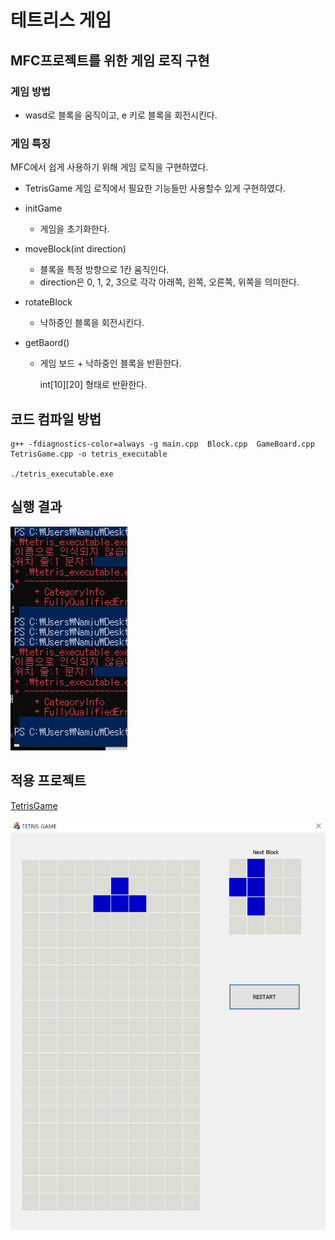# 테트리스 게임

## MFC프로젝트를 위한 게임 로직 구현

### 게임 방법

- wasd로 블록을 움직이고, e 키로 블록을 회전시킨다.

### 게임 특징

MFC에서 쉽게 사용하기 위해 게임 로직을 구현하였다.

- TetrisGame 게임 로직에서 필요한 기능들만 사용할수 있게 구현하였다.

- initGame

  - 게임을 초기화한다.

- moveBlock(int direction)

  - 블록을 특정 방향으로 1칸 움직인다.
  - direction은 0, 1, 2, 3으로 각각 아래쪽, 왼쪽, 오른쪽, 위쪽을 의미한다.

- rotateBlock

  - 낙하중인 블록을 회전시킨다.

- getBaord()

  - 게임 보드 + 낙하중인 블록을 반환한다.

    int[10][20] 형태로 반환한다.

## 코드 컴파일 방법

```poswershell
g++ -fdiagnostics-color=always -g main.cpp  Block.cpp  GameBoard.cpp TetrisGame.cpp -o tetris_executable

./tetris_executable.exe
```

## 실행 결과

![image](/img/screen_recoard.gif)

## 적용 프로젝트

[TetrisGame](https://github.com/LEEJiMin003/TETRIS-GAME)

![image](/img/Tetris_game.gif)
